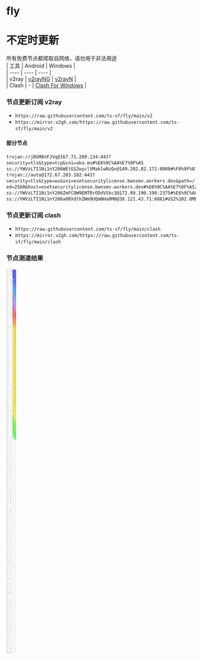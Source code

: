 # fly
# 不定时更新
所有免费节点都爬取自网络，请勿用于非法用途  
|  工具  | Android  | Windows  |  
|  ----  | ----   | ----  |  
| v2ray  | [v2rayNG](https://github.com/2dust/v2rayNG/releases) | [v2rayN](https://github.com/2dust/v2rayN/releases) |  
| Clash  | - | [Clash For Windows](https://github.com/2dust/clashN/releases) | 
  
### 节点更新订阅  v2ray
- `https://raw.githubusercontent.com/ts-sf/fly/main/v2`  
- `https://mirror.v2gh.com/https://raw.githubusercontent.com/ts-sf/fly/main/v2`  

#### 部分节点  
``` 
trojan://j0GM8nFJVq@167.71.209.134:443?security=tls&type=tcp&sni=aka.ms#%E6%9C%AA%E7%9F%A5
ss://YWVzLTI1Ni1nY206WEtGS2wyclVMaklwNzQ=@149.202.82.172:8008#%F0%9F%87%AB%F0%9F%87%B7FR%E6%B3%95%E5%9B%BD%201.8MB%2Fs
trojan://auto@172.67.203.182:443?security=tls&type=ws&sni=esetsecuritylicense.bwnsmv.workers.dev&path=/?ed=2560&host=esetsecuritylicense.bwnsmv.workers.dev#%E6%9C%AA%E7%9F%A52
ss://YWVzLTI1Ni1nY206ZmFCQW9ENTRrODdVSkc3@172.99.190.198:2375#%E6%9C%AA%E7%9F%A53%201.8MB%2Fs
ss://YWVzLTI1Ni1nY206a0RXdlhZWm9UQmNHa0M0@38.121.43.71:8881#US2%202.0MB%2Fs
```
### 节点更新订阅  clash
- `https://raw.githubusercontent.com/ts-sf/fly/main/clash`  
- `https://mirror.v2gh.com/https://raw.githubusercontent.com/ts-sf/fly/main/clash`  

### 节点测速结果
![image](traffic.png)
